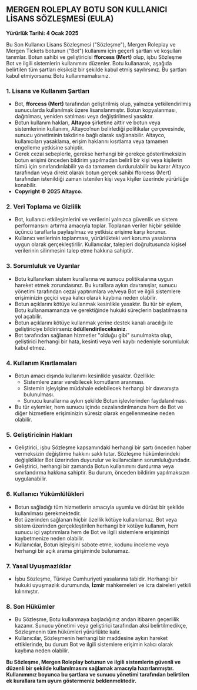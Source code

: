 

## **MERGEN ROLEPLAY BOTU SON KULLANICI LİSANS SÖZLEŞMESİ (EULA)**  
**Yürürlük Tarihi: 4 Ocak 2025**  

Bu Son Kullanıcı Lisans Sözleşmesi ("Sözleşme"), Mergen Roleplay ve Mergen Tickets botunun ("Bot") kullanımı için geçerli şartları ve koşulları tanımlar. Botun sahibi ve geliştiricisi **fforcess (Mert)** olup, işbu Sözleşme Bot ve ilgili sistemlerin kullanımını düzenler. Botu kullanarak, aşağıda belirtilen tüm şartları eksiksiz bir şekilde kabul etmiş sayılırsınız. Bu şartları kabul etmiyorsanız Botu kullanmamalısınız.

### 1. **Lisans ve Kullanım Şartları**
- Bot, **fforcess (Mert)** tarafından geliştirilmiş olup, yalnızca yetkilendirilmiş sunucularda kullanılmak üzere lisanslanmıştır. Botun kopyalanması, dağıtılması, yeniden satılması veya değiştirilmesi yasaktır.  
- Botun kullanım hakları, **Altayco** şirketine aittir ve botun veya sistemlerinin kullanımı, Altayco’nun belirlediği politikalar çerçevesinde, sunucu yönetiminin takdirine bağlı olarak sağlanabilir. Altayco, kullanıcıları yasaklama, erişim haklarını kısıtlama veya tamamen engelleme yetkisine sahiptir.  
- Gerek cezai sebeplerle, gerekse herhangi bir gerekçe gösterilmeksizin botun erişimi önceden bildirim yapılmadan belirli bir kişi veya kişilerin tümü için sınırlandırılabilir ya da tamamen durdurulabilir bu karar Altayco tarafından veya direkt olarak botun gerçek sahibi fforcess (Mert) tarafından istenildiği zaman istenilen kişi veya kişiler üzerinde yürürlüğe konabilir.  
- **Copyright © 2025 Altayco.**  

### 2. **Veri Toplama ve Gizlilik**
- Bot, kullanıcı etkileşimlerini ve verilerini yalnızca güvenlik ve sistem performansını artırma amacıyla toplar. Toplanan veriler hiçbir şekilde üçüncü taraflarla paylaşılmaz ve yetkisiz erişime karşı korunur.
- Kullanıcı verilerinin toplanması, yürürlükteki veri koruma yasalarına uygun olarak gerçekleştirilir. Kullanıcılar, talepleri doğrultusunda kişisel verilerinin silinmesini talep etme hakkına sahiptir.

### 3. **Sorumluluk ve Uyarılar**
- Botu kullanırken sistem kurallarına ve sunucu politikalarına uygun hareket etmek zorundasınız. Bu kurallara aykırı davranışlar, sunucu yönetimi tarafından cezai yaptırımlara ve/veya Bot ve ilgili sistemlere erişiminizin geçici veya kalıcı olarak kaybına neden olabilir.
- Botun açıklarını kötüye kullanmak kesinlikle yasaktır. Bu tür bir eylem, Botu kullanamamanıza ve gerektiğinde hukuki süreçlerin başlatılmasına yol açabilir.
- Botun açıklarını kötüye kullanmak yerine destek kanalı aracılığı ile geliştiriciye bildirirseniz **ödüllendirileceksiniz**.
- Bot tarafından sağlanan hizmetler "olduğu gibi" sunulmakta olup, geliştirici herhangi bir hata, kesinti veya veri kaybı nedeniyle sorumluluk kabul etmez.

### 4. **Kullanım Kısıtlamaları**
- Botun amacı dışında kullanımı kesinlikle yasaktır. Özellikle:
  - Sistemlere zarar verebilecek komutların aranması.
  - Sistemin işleyişine müdahale edebilecek herhangi bir davranışta bulunulması.
  - Sunucu kurallarına aykırı şekilde Botun işlevlerinden faydalanılması.  
- Bu tür eylemler, hem sunucu içinde cezalandırılmanıza hem de Bot ve diğer hizmetlere erişiminizin süresiz olarak engellenmesine neden olabilir.

### 5. **Geliştiricinin Hakları**
- Geliştirici, işbu Sözleşme kapsamındaki herhangi bir şartı önceden haber vermeksizin değiştirme hakkını saklı tutar. Sözleşme hükümlerindeki değişiklikler Bot üzerinden duyurulur ve kullanıcıların sorumluluğundadır.
- Geliştirici, herhangi bir zamanda Botun kullanımını durdurma veya sınırlandırma hakkına sahiptir. Bu durum, önceden bildirim yapılmaksızın uygulanabilir.

### 6. **Kullanıcı Yükümlülükleri**
- Botun sağladığı tüm hizmetlerin amacıyla uyumlu ve dürüst bir şekilde kullanılması gerekmektedir.
- Bot üzerinden sağlanan hiçbir özellik kötüye kullanılamaz. Bot veya sistem üzerinden gerçekleştirilen herhangi bir kötüye kullanım, hem sunucu içi yaptırımlara hem de Bot ve ilgili sistemlere erişiminizi kaybetmenize neden olabilir.
- Kullanıcılar, Botun işleyişini sabote etme, kodunu inceleme veya herhangi bir açık arama girişiminde bulunamaz.

### 7. **Yasal Uyuşmazlıklar**
- İşbu Sözleşme, Türkiye Cumhuriyeti yasalarına tabidir. Herhangi bir hukuki uyuşmazlık durumunda, **İzmir** mahkemeleri ve icra daireleri yetkili kılınmıştır.

### 8. **Son Hükümler**
- Bu Sözleşme, Botu kullanmaya başladığınız andan itibaren geçerlilik kazanır. Sunucu yönetimi veya geliştirici tarafından aksi belirtilmedikçe, Sözleşmenin tüm hükümleri yürürlükte kalır.
- Kullanıcılar, Sözleşmenin herhangi bir maddesine aykırı hareket ettiklerinde, bu durum Bot ve ilgili sistemlere erişimin kalıcı olarak kaybına neden olabilir.

**Bu Sözleşme, Mergen Roleplay botunun ve ilgili sistemlerin güvenli ve düzenli bir şekilde kullanılmasını sağlamak amacıyla hazırlanmıştır. Kullanımınız boyunca bu şartlara ve sunucu yönetimi tarafından belirtilen ek kurallara tam uyum göstermeniz beklenmektedir.**  
